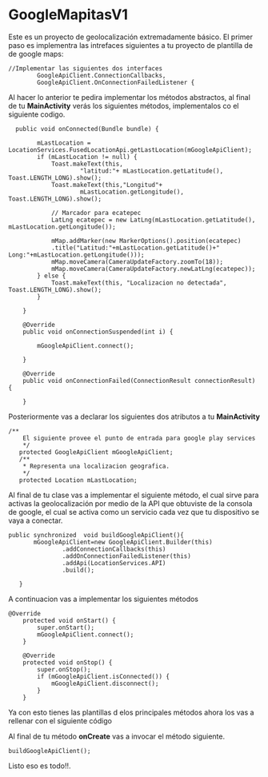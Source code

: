 # GoogleMapitasV1 
Este es un proyecto de geolocalización extremadamente básico. El primer paso es implementra las intrefaces siguientes a tu proyecto de plantilla de
de google maps:

```
//Implementar las siguientes dos interfaces
        GoogleApiClient.ConnectionCallbacks,
        GoogleApiClient.OnConnectionFailedListener {
```

 Al  hacer lo anterior te pedira implementar los métodos abstractos, al final de tu **MainActivity** verás los siguientes métodos, implementalos co el siguiente codigo.
 
```
  public void onConnected(Bundle bundle) {

        mLastLocation = LocationServices.FusedLocationApi.getLastLocation(mGoogleApiClient);
        if (mLastLocation != null) {
            Toast.makeText(this,
                    "latitud:"+ mLastLocation.getLatitude(), Toast.LENGTH_LONG).show();
            Toast.makeText(this,"Longitud"+
                    mLastLocation.getLongitude(), Toast.LENGTH_LONG).show();

            // Marcador para ecatepec
            LatLng ecatepec = new LatLng(mLastLocation.getLatitude(), mLastLocation.getLongitude());

            mMap.addMarker(new MarkerOptions().position(ecatepec)
            .title("Latitud:"+mLastLocation.getLatitude()+" Long:"+mLastLocation.getLongitude()));
            mMap.moveCamera(CameraUpdateFactory.zoomTo(18));
            mMap.moveCamera(CameraUpdateFactory.newLatLng(ecatepec));
        } else {
            Toast.makeText(this, "Localizacion no detectada", Toast.LENGTH_LONG).show();
        }

    }

    @Override
    public void onConnectionSuspended(int i) {

        mGoogleApiClient.connect();

    }

    @Override
    public void onConnectionFailed(ConnectionResult connectionResult) {

    }
 ```
 
 Posteriormente vas a declarar los siguientes dos atributos a tu **MainActivity**
 
 
 ```
 /**
     El siguiente provee el punto de entrada para google play services
     */
    protected GoogleApiClient mGoogleApiClient;
    /**
     * Representa una localizacion geografica.
     */
    protected Location mLastLocation;
 ```
 
 Al final de tu clase vas a implementar el siguiente método, el cual sirve para activas la geolocalización por medio de la API 
 que obtuviste de la consola de google, el cual se activa como un servicio cada vez que tu dispositivo se vaya a conectar.
 
 ```
 public synchronized  void buildGoogleApiClient(){
        mGoogleApiClient=new GoogleApiClient.Builder(this)
                .addConnectionCallbacks(this)
                .addOnConnectionFailedListener(this)
                .addApi(LocationServices.API)
                .build();

    }
 ```
A continuacion vas a implementar los siguientes métodos
```
@Override
    protected void onStart() {
        super.onStart();
        mGoogleApiClient.connect();
    }

    @Override
    protected void onStop() {
        super.onStop();
        if (mGoogleApiClient.isConnected()) {
            mGoogleApiClient.disconnect();
        }
    }
```

Ya con esto tienes las plantillas d elos principales métodos ahora los vas a rellenar con el siguiente código

Al final de tu método **onCreate** vas a invocar el método siguiente.
```
buildGoogleApiClient();
```


Listo eso es todo!!.
